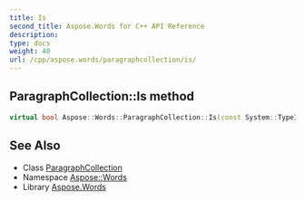 ```yaml
---
title: Is
second_title: Aspose.Words for C++ API Reference
description: 
type: docs
weight: 40
url: /cpp/aspose.words/paragraphcollection/is/
---
```

## ParagraphCollection::Is method




```cpp
virtual bool Aspose::Words::ParagraphCollection::Is(const System::TypeInfo &target) const override
```

## See Also

* Class [ParagraphCollection](../)
* Namespace [Aspose::Words](../../)
* Library [Aspose.Words](../../../)

